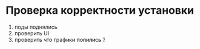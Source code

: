 # Проверка корректности установки

1. поды поднялись 
2. проверить UI
3. проверить что графики полились
?
